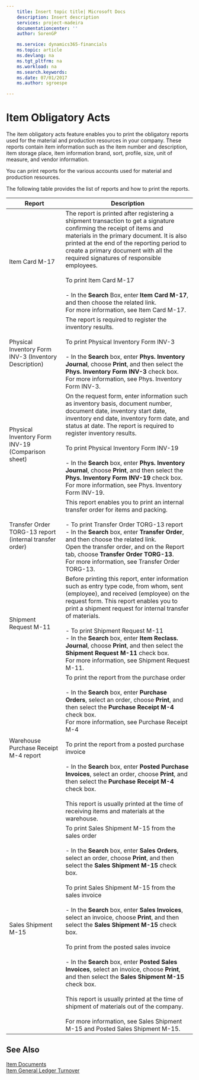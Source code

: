 ```yaml
---
    title: Insert topic title| Microsoft Docs
    description: Insert description
    services: project-madeira
    documentationcenter: ''
    author: SorenGP

    ms.service: dynamics365-financials
    ms.topic: article
    ms.devlang: na
    ms.tgt_pltfrm: na
    ms.workload: na
    ms.search.keywords:
    ms.date: 07/01/2017
    ms.author: sgroespe

---
```

# Item Obligatory Acts
The item obligatory acts feature enables you to print the obligatory reports used for the material and production resources in your company. These reports contain item information such as the item number and description, item storage place, item information brand, sort, profile, size, unit of measure, and vendor information.  
  
 You can print reports for the various accounts used for material and production resources.  
  
 The following table provides the list of reports and how to print the reports.  
  
|Report|Description|  
|------------|-----------------|  
|Item Card M-17|The report is printed after registering a shipment transaction to get a signature confirming the receipt of items and materials in the primary document. It is also printed at the end of the reporting period to create a primary document with all the required signatures of responsible employees.<br /><br /> To print Item Card M-17<br /><br /> -   In the **Search** Box, enter **Item Card M-17**, and then choose the related link.<br />     For more information, see Item Card M-17.|  
|Physical Inventory Form INV-3 \(Inventory Description\)|The report is required to register the inventory results.<br /><br /> To print Physical Inventory Form INV-3<br /><br /> -   In the **Search** box, enter **Phys. Inventory Journal**, choose **Print**, and then select the **Phys. Inventory Form INV-3** check box.<br />     For more information, see Phys. Inventory Form INV-3.|  
|Physical Inventory Form INV-19 \(Comparison sheet\)|On the request form, enter information such as inventory basis, document number, document date, inventory start date, inventory end date, inventory form date, and status at date. The report is required to register inventory results.<br /><br /> To print Physical Inventory Form INV-19<br /><br /> -   In the **Search** box, enter **Phys. Inventory Journal**, choose **Print**, and then select the **Phys. Inventory Form INV-19** check box.<br />     For more information, see Phys. Inventory Form INV-19.|  
|Transfer Order TORG-13 report \(internal transfer order\)|This report enables you to print an internal transfer order for items and packing.<br /><br /> -   To print Transfer Order TORG-13 report<br />-   In the **Search** box, enter **Transfer Order**, and then choose the related link.<br />     Open the transfer order, and on the Report tab, choose **Transfer Order TORG-13**.<br />     For more information, see Transfer Order TORG-13.|  
|Shipment Request M-11|Before printing this report, enter information such as entry type code, from whom, sent \(employee\), and received \(employee\) on the request form. This report enables you to print a shipment request for internal transfer of materials.<br /><br /> -   To print Shipment Request M-11<br />-   In the **Search** box, enter **Item Reclass. Journal**, choose **Print**, and then select the **Shipment Request M-11** check box.<br />     For more information, see Shipment Request M-11.|  
|Warehouse Purchase Receipt М-4 report|To print the report from the purchase order<br /><br /> -   In the **Search** box, enter **Purchase Orders**, select an order, choose **Print**, and then select the **Purchase Receipt M-4** check box.<br />     For more information, see Purchase Receipt M-4<br /><br /> To print the report from a posted purchase invoice<br /><br /> -   In the **Search** box, enter **Posted Purchase Invoices**, select an order, choose **Print**, and then select the **Purchase Receipt M-4** check box.<br /><br /> This report is usually printed at the time of receiving items and materials at the warehouse.|  
|Sales Shipment M-15|To print Sales Shipment M-15 from the sales order<br /><br /> -   In the **Search** box, enter **Sales Orders**, select an order, choose **Print**, and then select the **Sales Shipment M-15** check box.<br /><br /> To print Sales Shipment M-15 from the sales invoice<br /><br /> -   In the **Search** box, enter **Sales Invoices**, select an invoice, choose **Print**, and then select the **Sales Shipment M-15** check box.<br /><br /> To print from the posted sales invoice<br /><br /> -   In the **Search** box, enter **Posted Sales Invoices**, select an invoice, choose **Print**, and then select the **Sales Shipment M-15** check box.<br /><br /> This report is usually printed at the time of shipment of materials out of the company.<br /><br /> For more information, see Sales Shipment M-15 and Posted Sales Shipment M-15.|  
  
## See Also  
 [Item Documents](item-documents.md)   
 [Item General Ledger Turnover](item-general-ledger-turnover.md)